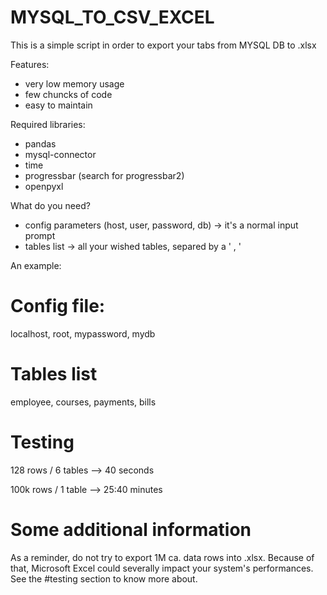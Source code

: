 # MYSQL_TO_CSV_EXCEL
This is a simple script in order to export your tabs from MYSQL DB to .xlsx

Features:

- very low memory usage
- few chuncks of code
- easy to maintain

Required libraries:

- pandas
- mysql-connector
- time
- progressbar (search for progressbar2)
- openpyxl

What do you need?

- config parameters (host, user, password, db)  ->  it's a normal input prompt
- tables list                                   ->  all your wished tables, separed by a ' , ' 

An example:

# Config file:

localhost, root, mypassword, mydb

# Tables list

employee, courses, payments, bills

# Testing

128 rows / 6 tables   -->   40 seconds

100k rows / 1 table   -->   25:40 minutes

# Some additional information

As a reminder, do not try to export 1M ca. data rows into .xlsx. Because of that, Microsoft Excel could severally impact your system's performances. 
See the #testing section to know more about.
